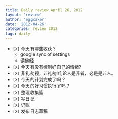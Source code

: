 ```yaml
---
title: Daily review April 26, 2012 
layout: 'review'
author: 'eggcaker'
date: '2012-04-26'
categories: review 2012
tags: daily
---
```



  * `[X]` 今天有哪些收获？ 
    * google sync of settings 
    * 读佛经 
  * `[X]` 今天有没有控制好自己的情绪? 
  * `[X]` 非礼勿视，非礼勿听,论人是非者，必是是非人。 
  * `[X]` 今天的计划完成了吗？ 
  * `[X]` 今天的好习惯执行了吗？ 
  * `[X]` 整理收集篮 
  * `[X]` 写日记 
  * `[X]` 记账 
  * `[X]` 发布日志草稿 

